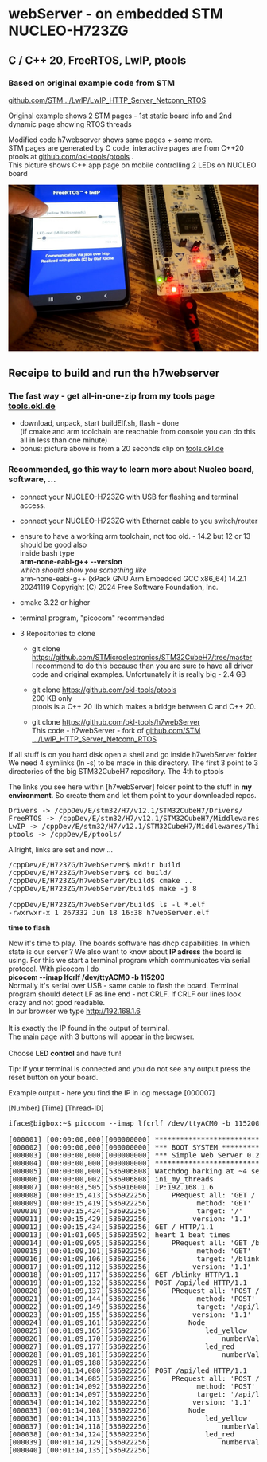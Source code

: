 # webServer - on embedded STM NUCLEO-H723ZG
## C / C++ 20, FreeRTOS, LwIP, ptools

### Based on original example code from STM 
[github.com/STM.../LwIP/LwIP_HTTP_Server_Netconn_RTOS](https://github.com/STMicroelectronics/STM32CubeH7/tree/master/Projects/NUCLEO-H723ZG/Applications/LwIP/LwIP_HTTP_Server_Netconn_RTOS)

Original example shows 2 STM pages - 1st static board info and 2nd dynamic page showing RTOS threads

Modified code h7webserver shows same pages + some more. <br/> 
STM pages are generated by C code, interactive pages are from C++20 ptools at [github.com/okl-tools/ptools](https://github.com/okl-tools/ptools) .<br/>
This picture shows C++ app page on mobile controlling 2 LEDs on NUCLEO board

![mobile-controls.jpg](mobile-controls.jpg)


## Receipe to build and run the  h7webserver

### The fast way - get all-in-one-zip from my tools page [tools.okl.de](https://tools.okl.de) 
- download, unpack, start buildElf.sh, flash - done<br/>
  (if cmake and arm toolchain are reachable from console you can do this all in less than one minute)
- bonus: picture above is from a 20 seconds clip on [tools.okl.de](https://tools.okl.de) 

 
### Recommended, go this way to learn more about Nucleo board, software, ...
- connect your NUCLEO-H723ZG with USB for flashing and terminal access.
- connect your NUCLEO-H723ZG with Ethernet cable to you switch/router
- ensure to have a working arm toolchain, not too old. - 14.2 but 12 or 13 should be good also <br/>
inside bash type<br/>
**arm-none-eabi-g++ --version** <br/>
*which should show you something like* <br/>
  arm-none-eabi-g++ (xPack GNU Arm Embedded GCC x86_64) 14.2.1 20241119
  Copyright (C) 2024 Free Software Foundation, Inc.

- cmake 3.22 or higher
- terminal program, "picocom" recommended

- 3 Repositories to clone
  - git clone https://github.com/STMicroelectronics/STM32CubeH7/tree/master </br>
    I recommend to do this because than you are sure to have all driver code
    and original examples. Unfortunately it is really big - 2.4 GB

  - git clone https://github.com/okl-tools/ptools </br> 200 KB only </br>
    ptools is a C++ 20 lib which makes a bridge between C and C++ 20.

  - git clone https://github.com/okl-tools/h7webServer </br>
    This code - h7webServer - fork of [github.com/STM .../LwIP_HTTP_Server_Netconn_RTOS](https://github.com/STMicroelectronics/STM32CubeH7/tree/master/Projects/NUCLEO-H723ZG/Applications/LwIP/LwIP_HTTP_Server_Netconn_RTOS)

If all stuff is on you hard disk open a shell and go inside h7webServer folder<br/>
We need 4 symlinks (ln -s) to be made in this directory.
The first 3 point to 3 directories of the big STM32CubeH7 repository.
The 4th to ptools 

The links you see here within [h7webServer] folder point to the stuff in <b>my environment</b>. 
So create them and let them point to your downloaded repos.

<pre>
Drivers -> /cppDev/E/stm32/H7/v12.1/STM32CubeH7/Drivers/
FreeRTOS -> /cppDev/E/stm32/H7/v12.1/STM32CubeH7/Middlewares/Third_Party/FreeRTOS/
LwIP -> /cppDev/E/stm32/H7/v12.1/STM32CubeH7/Middlewares/Third_Party/LwIP/
ptools -> /cppDev/E/ptools/
</pre>

Allright, links are set and now ...

<pre>
/cppDev/E/H723ZG/h7webServer$ mkdir build
/cppDev/E/H723ZG/h7webServer$ cd build/
/cppDev/E/H723ZG/h7webServer/build$ cmake ..
/cppDev/E/H723ZG/h7webServer/build$ make -j 8 

/cppDev/E/H723ZG/h7webServer/build$ ls -l *.elf
-rwxrwxr-x 1 267332 Jun 18 16:38 h7webServer.elf
</pre>

**time to flash**

Now it's time to play.
The boards software has dhcp capabilities.
In which state is our server ? We also want to know about <b>IP adress</b> the board is using.
For this we start a terminal program which communicates via serial protocol.
With picocom I do<br/>
<b>picocom --imap lfcrlf /dev/ttyACM0 -b 115200</b><br/> 
Normally it's serial over USB - same cable to flash the board.
Terminal program should detect LF as line end - not CRLF. 
If CRLF our lines look crazy and not good readable.<br/> 
In our browser we type http://192.168.1.6 <br/>  
It is exactly the IP found in the output of terminal. <br/> 
The main page with 3 buttons will appear in the browser.<br/>  
Choose **LED control** and have fun!

Tip: If your terminal is connected and you do not see any output press the reset button on your board.

Example output - here you find the IP in log message [000007] 

[Number] [Time] [Thread-ID]

<pre>
iface@bigbox:~$ picocom --imap lfcrlf /dev/ttyACM0 -b 115200

[000001] [00:00:00,000][000000000] ********************************
[000002] [00:00:00,000][000000000] *** BOOT SYSTEM ****************
[000003] [00:00:00,000][000000000] *** Simple Web Server 0.29 *****
[000004] [00:00:00,000][000000000] ********************************
[000005] [00:00:00,000][536906808] Watchdog barking at ~4 seconds
[000006] [00:00:00,002][536906808] ini_my_threads
[000007] [00:00:03,505][536916000] IP:192.168.1.6
[000008] [00:00:15,413][536922256]     PRequest all: 'GET / HTTP/1.1'
[000009] [00:00:15,419][536922256]           method: 'GET'
[000010] [00:00:15,424][536922256]           target: '/'
[000011] [00:00:15,429][536922256]          version: '1.1'
[000012] [00:00:15,434][536922256] GET / HTTP/1.1
[000013] [00:01:01,005][536923592] heart 1 beat times
[000014] [00:01:09,095][536922256]     PRequest all: 'GET /blinky HTTP/1.1'
[000015] [00:01:09,101][536922256]           method: 'GET'
[000016] [00:01:09,106][536922256]           target: '/blinky'
[000017] [00:01:09,112][536922256]          version: '1.1'
[000018] [00:01:09,117][536922256] GET /blinky HTTP/1.1
[000019] [00:01:09,132][536922256] POST /api/led HTTP/1.1
[000020] [00:01:09,137][536922256]     PRequest all: 'POST /api/led HTTP/1.1'
[000021] [00:01:09,144][536922256]           method: 'POST'
[000022] [00:01:09,149][536922256]           target: '/api/led'
[000023] [00:01:09,155][536922256]          version: '1.1'
[000024] [00:01:09,161][536922256]         Node
[000025] [00:01:09,165][536922256]             led_yellow
[000026] [00:01:09,170][536922256]                 numberValue:500.00
[000027] [00:01:09,177][536922256]             led_red
[000028] [00:01:09,181][536922256]                 numberValue:500.00
[000029] [00:01:09,188][536922256] 
[000030] [00:01:14,080][536922256] POST /api/led HTTP/1.1
[000031] [00:01:14,085][536922256]     PRequest all: 'POST /api/led HTTP/1.1'
[000032] [00:01:14,092][536922256]           method: 'POST'
[000033] [00:01:14,097][536922256]           target: '/api/led'
[000034] [00:01:14,102][536922256]          version: '1.1'
[000035] [00:01:14,108][536922256]         Node
[000036] [00:01:14,113][536922256]             led_yellow
[000037] [00:01:14,118][536922256]                 numberValue:223.00
[000038] [00:01:14,124][536922256]             led_red
[000039] [00:01:14,129][536922256]                 numberValue:500.00
[000040] [00:01:14,135][536922256] 
</pre>






